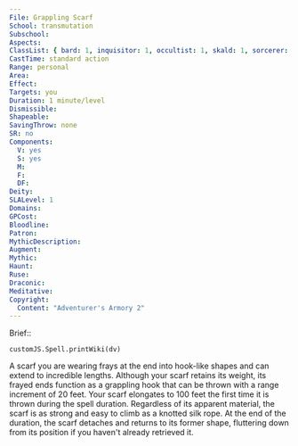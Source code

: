 ```yaml
---
File: Grappling Scarf
School: transmutation
Subschool: 
Aspects: 
ClassList: { bard: 1, inquisitor: 1, occultist: 1, skald: 1, sorcerer: 1, wizard: 1 }
CastTime: standard action
Range: personal
Area: 
Effect: 
Targets: you
Duration: 1 minute/level
Dismissible: 
Shapeable: 
SavingThrow: none
SR: no
Components:
  V: yes
  S: yes
  M: 
  F: 
  DF: 
Deity: 
SLALevel: 1
Domains: 
GPCost: 
Bloodline: 
Patron: 
MythicDescription: 
Augment: 
Mythic: 
Haunt: 
Ruse: 
Draconic: 
Meditative: 
Copyright:
  Content: "Adventurer's Armory 2"
---
```

Brief:: 

```dataviewjs
customJS.Spell.printWiki(dv)
```

A scarf you are wearing frays at the end into hook-like shapes  and can extend to incredible lengths. Although your scarf retains its weight, its frayed ends function as a grappling hook that can be thrown with a range increment of 20 feet. Your scarf elongates to 100 feet the first time it is thrown during the spell duration. Regardless of its apparent material, the scarf is as strong and easy to climb as a knotted silk rope. At the end of the duration, the scarf detaches and returns to its former shape, fluttering down from its position if you haven't already retrieved it.
